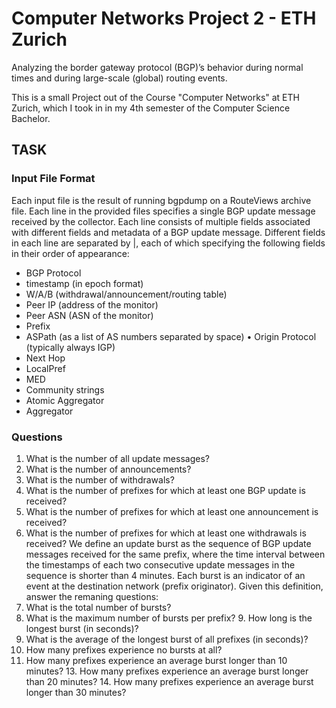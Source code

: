 # Computer Networks Project 2 - ETH Zurich
Analyzing the border gateway protocol (BGP)’s behavior during normal times and during large-scale (global) routing events.

This is a small Project out of the Course "Computer Networks" at ETH Zurich, which I took in in my 4th semester of the Computer Science Bachelor.

## TASK

### Input File Format

Each input file is the result of running bgpdump on a RouteViews archive file. Each line in the provided files specifies a single BGP update message received by the collector. Each line consists of multiple fields associated with different fields and metadata of a BGP update message. Different fields in each line are separated by |, each of which specifying the following fields in their order of appearance:
- BGP Protocol
- timestamp (in epoch format)
- W/A/B (withdrawal/announcement/routing table)
- Peer IP (address of the monitor)
- Peer ASN (ASN of the monitor)
- Prefix
- ASPath (as a list of AS numbers separated by space) • Origin Protocol (typically always IGP)
- Next Hop
- LocalPref
- MED
- Community strings
- Atomic Aggregator
- Aggregator

### Questions

1. What is the number of all update messages?
2. What is the number of announcements?
3. What is the number of withdrawals?
4. What is the number of prefixes for which at least one BGP update is received? 
5. What is the number of prefixes for which at least one announcement is received?
6. What is the number of prefixes for which at least one withdrawals is received?
We define an update burst as the sequence of BGP update messages received for the same prefix, where the time interval between the timestamps of each two consecutive update messages in the sequence is shorter than 4 minutes. Each burst is an indicator of an event at the destination network (prefix originator). Given this definition, answer the remaning questions:
7. What is the total number of bursts?
8. What is the maximum number of bursts per prefix? 9. How long is the longest burst (in seconds)?
10. What is the average of the longest burst of all prefixes (in seconds)?
11. How many prefixes experience no bursts at all?
12. How many prefixes experience an average burst longer than 10 minutes? 13. How many prefixes experience an average burst longer than 20 minutes? 14. How many prefixes experience an average burst longer than 30 minutes?
